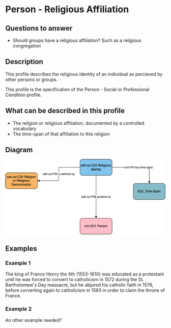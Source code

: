 # Person - Religious Affiliation

## Questions to answer

- Should groups have a religious affiliation? Such as a religious congregation

## Description

This profile describes the religious identity of an individual as percieved by other persons or groups.

This profile is the specification of the Person - Social or Professional Condition profile.

## What can be described in this profile

- The religion or religious affiliation, documented by a controlled vocabulary
- The time-span of that affiliation to this religion

## Diagram

![Alt text](<Diagrams/GV_Profile_Person-Religious affiliation.drawio.png>)

## Examples

### Example 1

The king of France Henry the 4th (1553-1610) was educated as a protestant until he was forced to convert to catholicism in 1572 during the St. Bartholomew's Day massacre, but he abjured his catholic faith in 1576, before corverting again to catholicism in 1593 in order to claim the throne of France.

### Example 2

An other example needed?
